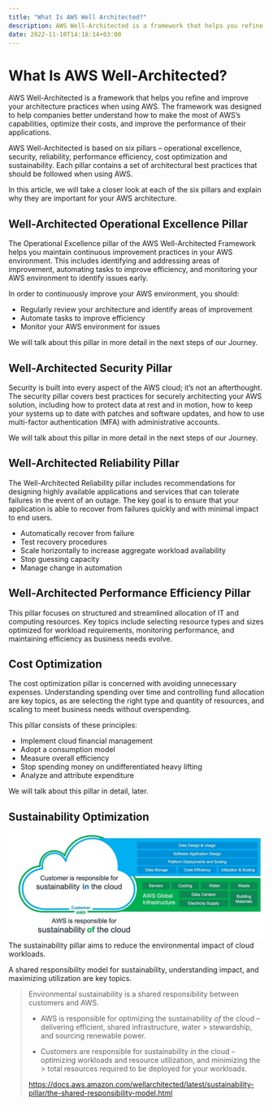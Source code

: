 ```yaml
---
title: "What Is AWS Well Architected?"
description: AWS Well-Architected is a framework that helps you refine and improve your architecture practices when using AWS.
date: 2022-11-10T14:18:14+03:00
---
```




# What Is AWS Well-Architected?

AWS Well-Architected is a framework that helps you refine and improve your architecture practices when using AWS. The framework was designed to help companies better understand how to make the most of AWS’s capabilities, optimize their costs, and improve the performance of their applications.

AWS Well-Architected is based on six pillars – operational excellence, security, reliability, performance efficiency, cost optimization and sustainability. Each pillar contains a set of architectural best practices that should be followed when using AWS.

In this article, we will take a closer look at each of the six pillars and explain why they are important for your AWS architecture.

## Well-Architected Operational Excellence Pillar

The Operational Excellence pillar of the AWS Well-Architected Framework helps you maintain continuous improvement practices in your AWS environment. This includes identifying and addressing areas of improvement, automating tasks to improve efficiency, and monitoring your AWS environment to identify issues early.

In order to continuously improve your AWS environment, you should:
- Regularly review your architecture and identify areas of improvement
- Automate tasks to improve efficiency
- Monitor your AWS environment for issues

We will talk about this pillar in more detail in the next steps of our Journey.

## Well-Architected Security Pillar
Security is built into every aspect of the AWS cloud; it’s not an afterthought. The security pillar covers best practices for securely architecting your AWS solution, including how to protect data at rest and in motion, how to keep your systems up to date with patches and software updates, and how to use multi-factor authentication (MFA) with administrative accounts.

We will talk about this pillar in more detail in the next steps of our Journey.

## Well-Architected Reliability Pillar
The Well-Architected Reliability pillar includes recommendations for designing highly available applications and services that can tolerate failures in the event of an outage. The key goal is to ensure that your application is able to recover from failures quickly and with minimal impact to end users.
- Automatically recover from failure
- Test recovery procedures
- Scale horizontally to increase aggregate workload availability
- Stop guessing capacity
- Manage change in automation

## Well-Architected Performance Efficiency Pillar
This pillar focuses on structured and streamlined allocation of IT and computing resources. Key topics include selecting resource types and sizes optimized for workload requirements, monitoring performance, and maintaining efficiency as business needs evolve.

## Cost Optimization
The cost optimization pillar is concerned with avoiding unnecessary expenses. Understanding spending over time and controlling fund allocation are key topics, as are selecting the right type and quantity of resources, and scaling to meet business needs without overspending.

This pillar consists of these principles:

- Implement cloud financial management
- Adopt a consumption model
- Measure overall efficiency
- Stop spending money on undifferentiated heavy lifting
- Analyze and attribute expenditure

We will talk about this pillar in detail, later.

## Sustainability Optimization
![AWS shared sustainability responsibility](./sustainability-in-the-cloud.jpeg)
The sustainability pillar aims to reduce the environmental impact of cloud workloads.

A shared responsibility model for sustainability, understanding impact, and maximizing utilization are key topics.

> Environmental sustainability is a shared responsibility between
> customers and AWS.
>
> -   AWS is responsible for optimizing the sustainability  _of_  the cloud – delivering efficient, shared infrastructure, water
      > stewardship, and sourcing renewable power.
>
> -   Customers are responsible for sustainability  _in_  the cloud – optimizing workloads and resource utilization, and minimizing the
      > total resources required to be deployed for your workloads.
>
> https://docs.aws.amazon.com/wellarchitected/latest/sustainability-pillar/the-shared-responsibility-model.html
